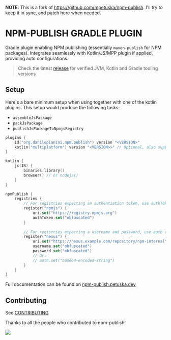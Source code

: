 **NOTE**: This is a fork of https://github.com/mpetuska/npm-publish.
I'll try to keep it in sync, and patch here when needed.

# NPM-PUBLISH GRADLE PLUGIN

Gradle plugin enabling NPM publishing (essentially `maven-publish` for NPM packages). Integrates seamlessly with
Kotlin/JS/MPP plugin if applied, providing auto configurations.

> Check the latest [release](https://github.com/mpetuska/npm-publish/releases/latest) for verified JVM, Kotlin and
> Gradle tooling versions

## Setup

Here's a bare minimum setup when using together with one of the kotlin plugins. This setup would produce the following
tasks:

* `assembleJsPackage`
* `packJsPackage`
* `publishJsPackageToNpmjsRegistry`

```kotlin title="build.gradle.kts"
plugins {
    id("org.danilopianini.npm.publish") version "<VERSION>"
    kotlin("multiplatform") version "<VERSION>>" // Optional, also supports "js"
}

kotlin {
    js(IR) {
        binaries.library()
        browser() // or nodejs()
    }
}

npmPublish {
    registries {
        // For registries expecting an authentiation token, use authToken
        register("npmjs") {
            uri.set("https://registry.npmjs.org")
            authToken.set("obfuscated")
        }
        
        // For registries expecting a username and password, use auth or username + password
        register("nexus") {
            uri.set("https://nexus.example.com/repository/npm-internal")
            username.set("obfuscated")
            password.set("obfuscated")
            // Or:
            // auth.set("base64-encoded-string")
        }
    }
}
```

Full documentation can be found
on [npm-publish.petuska.dev](https://npm-publish.petuska.dev/latest/user-guide/quick-start/)

## Contributing

See [CONTRIBUTING](.github/CONTRIBUTING.md)

Thanks to all the people who contributed to npm-publish!

<a href="https://github.com/mpetuska/npm-publish/graphs/contributors">
  <img src="https://contrib.rocks/image?repo=mpetuska/npm-publish" />
</a>
